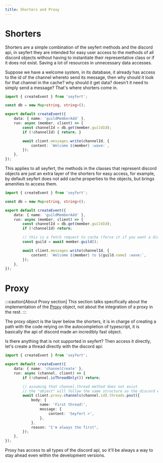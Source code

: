 ```yaml
---
title: Shorters and Proxy
---
```


# Shorters

Shorters are a simple combination of the seyfert methods and the discord api, in seyfert they are intended for easy user access to the methods of all discord objects without having to instantiate their representative class or if it does not exist. Saving a lot of resources in unnecessary data accesses.

Suppose we have a welcome system, in its database, it already has access to the id of the channel whereto send its message, then why should it look for that channel in the cache? why should it get data? doesn't it need to simply send a message? That's where shorters come in.

```ts copy ins={11-13}
import { createEvent } from 'seyfert';

const db = new Map<string, string>();

export default createEvent({
	data: { name: 'guildMemberAdd' },
	run: async (member, client) => {
		const channelId = db.get(member.guildId);
		if (!channelId) { return; }

		await client.messages.write(channelId, {
			content: `Welcome ${member} :wave:`,
		});
	},
});
```
This applies to all seyfert, the methods in the classes that represent discord objects are just an extra layer of the shorters for easy access, for example, by default seyfert does not add cache properties to the objects, but brings amenities to access them.

```ts copy wrap {11-12}
import { createEvent } from 'seyfert';

const db = new Map<string, string>();

export default createEvent({
	data: { name: 'guildMemberAdd' },
	run: async (member, client) => {
		const channelId = db.get(member.guildId);
		if (!channelId) return;

		// this is a fetch request to cache (force it if you want a direct api fetch)
		const guild = await member.guild();

		await client.messages.write(channelId, {
			content: `Welcome ${member} to ${guild.name} :wave:`,
		});
	},
});


```


# Proxy

:::caution[About Proxy section]
This section talks specifically about the implementation of the [Proxy](https://developer.mozilla.org/en-US/docs/Web/JavaScript/Reference/Global_Objects/Proxy) object, not about the integration of a proxy in the rest.
:::

The proxy object is the layer below the shorters, it is in charge of creating a path with the code relying on the autocompletion of typescript, it is basically the api of discord made an incredibly fast object.

Is there anything that is not supported in seyfert? Then access it directly, let's create a thread directly with the discord api:

```ts wrap copy {10-15}
import { createEvent } from 'seyfert';

export default createEvent({
	data: { name: 'channelCreate' },
	run: async (channel, client) => {
		if (!channel.isThreadOnly()) return; 

		// assuming that channel.thread method does not exist
		// the "object" will follow the same structure as the discord endpoints have
		await client.proxy.channels(channel.id).threads.post({
			body: {
				name: 'First thread!',
				message: {
					content: 'Seyfert >',
				},
			},
			reason: "I'm always the first",
		});
	},
});
```
Proxy has access to all types of the discord api, so it'll be always a way to stay ahead even within the development versions.